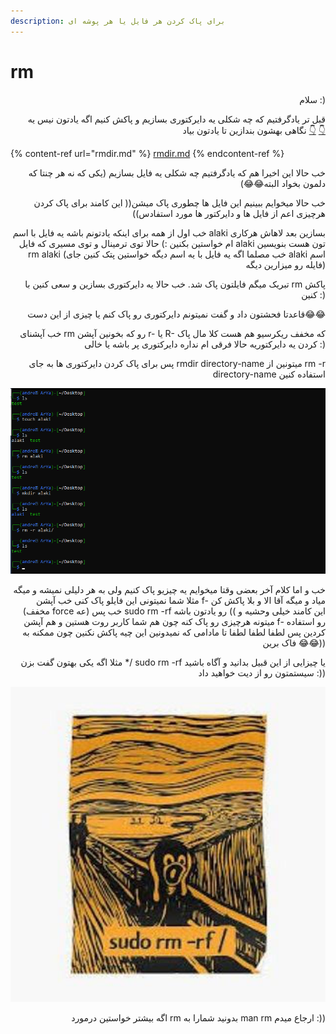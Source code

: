 ```yaml
---
description: برای پاک کردن هر فایل یا هر پوشه ای
---
```


# rm

<p align="right">سلام :)</p>

<p align="right">قبل تر یادگرفتیم که چه شکلی یه دایرکتوری بسازیم و پاکش کنیم اگه یادتون نیس یه نگاهی بهشون بندازین تا یادتون بیاد <a href="https://emojikeyboard.org/copy/Backhand_Index_Pointing_Down_Emoji_%F0%9F%91%87?utm_source=extlink">👇</a> <a href="https://emojikeyboard.org/copy/Backhand_Index_Pointing_Down_Emoji_%F0%9F%91%87?utm_source=extlink">👇</a></p>

{% content-ref url="rmdir.md" %}
[rmdir.md](rmdir.md)
{% endcontent-ref %}

<p align="right">خب حالا این اخیرا هم که یادگرفتیم چه شکلی یه فایل بسازیم (یکی که نه هر چنتا که دلمون بخواد البته😂😂)</p>

<p align="right">خب حالا میخوایم ببینیم این فایل ها چطوری پاک میشن(( این کامند برای پاک کردن هرچیزی اعم از فایل ها و دایرکتور ها مورد استفادس))</p>

<p align="right">خب اول از همه برای اینکه یادتونم باشه یه فایل با اسم alaki بسازین بعد لاهاش هرکاری ام خواستین بکنین :) حالا توی ترمینال و توی مسیری که فایل alaki تون هست بنویسین rm alaki (خب مصلما اگه یه فایل با یه اسم دیگه خواستین پتک کنین جای alaki اسم فایله رو میزارین دیگه)</p>

<p align="right">تبریک میگم فایلتون پاک شد. خب حالا یه دایرکتوری بسازین و سعی کنین با rm پاکش کنین :)</p>

<p align="right">قاعدتا فحشتون داد و گفت نمیتونم دایرکتوری رو پاک کنم یا چیزی از این دست😂😂</p>

<p align="right">خب آپشنای rm رو که بخونین آپشن r- یا R- که مخفف ریکرسیو هم هست کلا مال پاک کردن یه دایرکتوریه حالا فرقی ام نداره دایرکتوری پر باشه یا خالی :)</p>

<p align="right">پس برای پاک کردن دایرکتوری ها به جای rmdir directory-name میتونین از rm -r directory-name استفاده کنین</p>

![](.gitbook/assets/2.png)

<p align="right">خب و اما کلام آخر بعضی وقتا میخوایم یه چیزیو پاک کنیم ولی به هر دلیلی نمیشه و میگه مثلا شما نمیتونی این فایلو پاک کنی خب آپشن f- میاد و میگه آقا الا و بلا پاکش کن (مخفف force عه) خب پس sudo rm -rf رو یادتون باشه (( این کامند خیلی وحشیه و میتونه هرچیزی رو پاک کنه چون هم شما کاربر روت هستین و هم آپشن f- رو استفاده کردین پس لطفا لطفا لطفا تا مادامی که نمیدونین این چیه پاکش نکنین چون ممکنه به فاک برین 😂😂))</p>

<p align="right">مثلا اگه یکی بهتون گفت بزن */ sudo rm -rf یا چیزایی از این قبیل بدانید و آگاه باشید سیستمتون رو از دیت خواهید داد :))</p>

![:))  این عکسم یادتون باشه دیگه](.gitbook/assets/t4yc_photo_2021-02-19_00-28-37.jpg)

<p align="right">اگه بیشتر خواستین درمورد rm بدونید شمارا به man rm ارجاع میدم :))</p>
